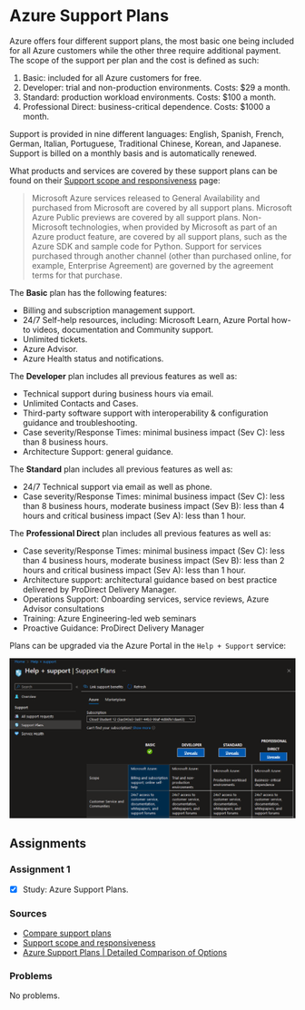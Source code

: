 # Azure Support Plans
 
Azure offers four different support plans, the most basic one being included for all Azure customers while the other three require additional payment. The scope of the support per plan and the cost is defined as such:

1. Basic: included for all Azure customers for free.
2. Developer: trial and non-production environments. Costs: $29 a month.
3. Standard: production workload environments. Costs: $100 a month.
4. Professional Direct: business-critical dependence. Costs: $1000 a month.

Support is provided in nine different languages: English, Spanish, French, German, Italian, Portuguese, Traditional Chinese, Korean, and Japanese. Support is billed on a monthly basis and is automatically renewed.

What products and services are covered by these support plans can be found on their [Support scope and responsiveness](https://azure.microsoft.com/en-us/support/plans/response/) page:

> Microsoft Azure services released to General Availability and purchased from Microsoft are covered by all support plans.
> Microsoft Azure Public previews are covered by all support plans.
> Non-Microsoft technologies, when provided by Microsoft as part of an Azure product feature, are covered by all support plans, such as the Azure SDK and sample code for Python.
> Support for services purchased through another channel (other than purchased online, for example, Enterprise Agreement) are governed by the agreement terms for that purchase.

The **Basic** plan has the following features:

- Billing and subscription management support.
- 24/7 Self-help resources, including: Microsoft Learn, Azure Portal how-to videos, documentation and Community support.
- Unlimited tickets.
- Azure Advisor.
- Azure Health status and notifications.

The **Developer** plan includes all previous features as well as:

- Technical support during business hours via email.
- Unlimited Contacts and Cases.
- Third-party software support with interoperability & configuration guidance and troubleshooting.
- Case severity/Response Times: minimal business impact (Sev C): less than 8 business hours.
- Architecture Support: general guidance.

The **Standard** plan includes all previous features as well as:

- 24/7 Technical support via email as well as phone.
- Case severity/Response Times: minimal business impact (Sev C): less than 8 business hours, moderate business impact (Sev B): less than 4 hours and critical business impact (Sev A): less than 1 hour.

The **Professional Direct** plan includes all previous features as well as:

- Case severity/Response Times: minimal business impact (Sev C): less than 4 business hours, moderate business impact (Sev B): less than 2 hours and critical business impact (Sev A): less than 1 hour.
- Architecture support: architectural guidance based on best practice delivered by ProDirect Delivery Manager.
- Operations Support: Onboarding services, service reviews, Azure Advisor consultations
- Training: Azure Engineering-led web seminars
- Proactive Guidance: ProDirect Delivery Manager

Plans can be upgraded via the Azure Portal in the `Help + Support` service:

![Azure Support Plans](../00_includes/week_06_images/screen3.png)

## Assignments

### Assignment 1
- [x] Study: Azure Support Plans.

### Sources
- [Compare support plans](https://azure.microsoft.com/en-us/support/plans)
- [Support scope and responsiveness](https://azure.microsoft.com/en-us/support/plans/response/)
- [Azure Support Plans | Detailed Comparison of Options](https://k21academy.com/microsoft-azure/az-900/az-900-azure-support-options/)

### Problems
No problems.
